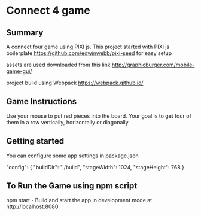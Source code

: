 # Connect 4 game

## Summary

A connect four game using PIXI js. This project started with PIXI js boilerplate https://github.com/edwinwebb/pixi-seed for easy setup

assets are used downloaded from this link http://graphicburger.com/mobile-game-gui/ 

project build using Webpack https://webpack.github.io/

## Game Instructions

Use your mouse to put red pieces into the board. Your goal is to get four of them in a row vertically, horizontally or diagonally

## Getting started

You can configure some app settings in package.json

"config": {
  "buildDir": "./build",
  "stageWidth": 1024,
  "stageHeight": 768
}
## To Run the Game using npm script

npm start - Build and start the app in development mode at http://localhost:8080
